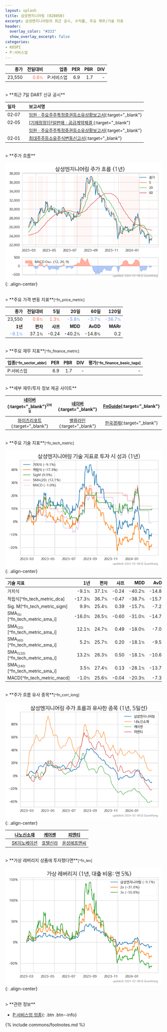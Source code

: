 ```yaml
---
layout: splash
title: 삼성엔지니어링 (028050)
excerpt: 삼성엔지니어링의 최근 공시, 수익률, 주요 재무/기술 지표
header:
  overlay_color: "#333"
  show_overlay_excerpt: false
categories:
- KOSPI
- P:서비스업
---
```


| **종가** | **전일대비** | **업종** | **PER** | **PBR** | **DIV** |
| -------: | -----------: | -------: | ------: | ------: | ------: |
| 23,550 | <span style="color: tomato">0.6<small>%</small></span> | P:서비스업 | 6.9 | 1.7 | - |

<!-- more -->

<br>
> **최근 7일 DART 신규 공시**<a id="dart"></a>

| **일자** |      | **보고서명** |
| :------- | :--- | :----------- |
| 02&#x2011;07 | | [임원ㆍ주요주주특정증권등소유상황보고서](https://dart.fss.or.kr/dsaf001/main.do?rcpNo=20240207000208){:target="_blank"} |
| 02&#x2011;05 | | [[기재정정]단일판매ㆍ공급계약체결              ](https://dart.fss.or.kr/dsaf001/main.do?rcpNo=20240205800620){:target="_blank"} |
|  | | [임원ㆍ주요주주특정증권등소유상황보고서](https://dart.fss.or.kr/dsaf001/main.do?rcpNo=20240205000057){:target="_blank"} |
| 02&#x2011;01 | | [최대주주등소유주식변동신고서](https://dart.fss.or.kr/dsaf001/main.do?rcpNo=20240201800427){:target="_blank"} |

<br>
> **주가 흐름**<a id="price"></a>

![028050](/stock/images/028050.png){: .align-center}

<br>
> **주요 가격 변동 지표**<small>[^fn_price_metric]</small>

| **종가** | **전일대비** | **5일** | **20일** | **60일** | **120일** |
| -------: | -----------: | ------: | -------: | -------: | --------: |
| 23,550 | <span style="color: tomato">0.6<small>%</small></span> | <span style="color: tomato">1.3<small>%</small></span> | <span style="color: cornflowerblue">-5.8<small>%</small></span> | <span style="color: cornflowerblue">-3.7<small>%</small></span> | <span style="color: cornflowerblue">-36.7<small>%</small></span> |
| **1년** | **편차** | **샤프** | **MDD** | **AvDD** | **MARr** |
| <span style="color: cornflowerblue">-9.1<small>%</small></span> | 37.1<small>%</small> | -0.24 | -40.2<small>%</small> | -14.8<small>%</small> | 0.2 |

<br>
> **주요 재무 지표**<small>[^fn_finance_metric]</small>

| **업종**<small>[^fn_sector_abbr]</small> | **PER** | **PBR** | **DIV** | **평가**<small>[^fn_finance_basic_tags]</small> |
| :--------------------------------------- | ------: | ------: | ------: | ----------------------------------------------: |
| P:서비스업 | 6.9 | 1.7 | - | - |

<br>
> **세부 재무/투자 정보 제공 사이트**

| [네이버](https://m.stock.naver.com/domestic/stock/028050/finance/summary){:target="_blank"}<sup><small>모바일</small></sup> | [네이버](https://finance.naver.com/item/coinfo.naver?code=028050){:target="_blank"} | [FnGuide](https://comp.fnguide.com/SVO2/ASP/SVD_Invest.asp?gicode=A028050&MenuYn=Y){:target="_blank"} |
| :---: | :---: | :---: |
| [와이즈리포트](https://comp.wisereport.co.kr/company/c1040001.aspx?cmp_cd=028050){:target="_blank"} | [밸류라인](https://www.valueline.co.kr/finance/summary/028050){:target="_blank"} | [한국경제](https://markets.hankyung.com/stock/028050/financial-summary){:target="_blank"} |

<br>
> **주요 기술 지표**<small>[^fn_tech_metric]</small>


![028050](/stock/images/028050_tech.png){: .align-center}

| **기술 지표** | **1년** | **편차** | **샤프** | **MDD** | **AvDD** |
| :------------ | ------: | -----------: | -------: | ------: | -------: |
| 거치식 | -9.1<small>%</small> | 37.1<small>%</small> | -0.24 | -40.2<small>%</small> | -14.8<small>%</small> |
| 적립식[^fn_tech_metric_dca] | -17.3<small>%</small> | 36.7<small>%</small> | -0.47 | -38.7<small>%</small> | -15.7<small>%</small> |
| Sig. M[^fn_tech_metric_sigm] | 9.9<small>%</small> | 25.4<small>%</small> | 0.39 | -15.7<small>%</small> | -7.2<small>%</small> |
| SMA<small><sub>(5)</sub></small>[^fn_tech_metric_sma_i] | -16.0<small>%</small> | 26.5<small>%</small> | -0.60 | -31.0<small>%</small> | -14.7<small>%</small> |
| SMA<small><sub>(20)</sub></small>[^fn_tech_metric_sma_i] | 12.1<small>%</small> | 24.7<small>%</small> | 0.49 | -18.0<small>%</small> | -7.0<small>%</small> |
| SMA<small><sub>(60)</sub></small>[^fn_tech_metric_sma_i] | 5.2<small>%</small> | 25.7<small>%</small> | 0.20 | -18.1<small>%</small> | -9.5<small>%</small> |
| SMA<small><sub>(120)</sub></small>[^fn_tech_metric_sma_i] | 13.2<small>%</small> | 26.3<small>%</small> | 0.50 | -18.1<small>%</small> | -10.6<small>%</small> |
| SMA<small><sub>(240)</sub></small>[^fn_tech_metric_sma_i] | 3.5<small>%</small> | 27.4<small>%</small> | 0.13 | -28.1<small>%</small> | -13.7<small>%</small> |
| MACD[^fn_tech_metric_macd] | -1.0<small>%</small> | 25.6<small>%</small> | -0.04 | -20.3<small>%</small> | -7.3<small>%</small> |

<br>
> **주가 흐름 유사 종목**<a id="corr"></a><small>[^fn_corr_long]</small>

![028050](/stock/images/028050_corr.png){: .align-center}

|       | [나노신소재](/121600/) | [케어젠](/214370/) | [피엔티](/137400/) |
| :---: | :------------------------------------: | :------------------------------------: | :------------------------------------: |
|       | [SK이노베이션](/096770/) | [호텔신라](/008770/) | [윤성에프앤씨](/372170/) |

<br>
> **가상 레버리지 상품에 투자했다면**<a id="2x"></a><small>[^fn_lev]</small>

![028050](/stock/images/028050_2x.png){: .align-center}

<br>
> **관련 정보**

- [P:서비스업 업종](/stats/sector/kospi_업종_서비스업_종목/){: .btn .btn--info}

{% include commons/footnotes.md %}